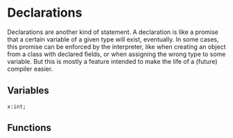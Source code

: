 # Declarations

Declarations are another kind of statement. A declaration is like a promise that a certain variable of a given type will exist, eventually. In some cases, this promise can be enforced by the interpreter, like when creating an object from a class with declared fields, or when assigning the wrong type to some variable. But this is mostly a feature intended to make the life of a (future) compiler easier.

## Variables

```
x:int;
```

## Functions






